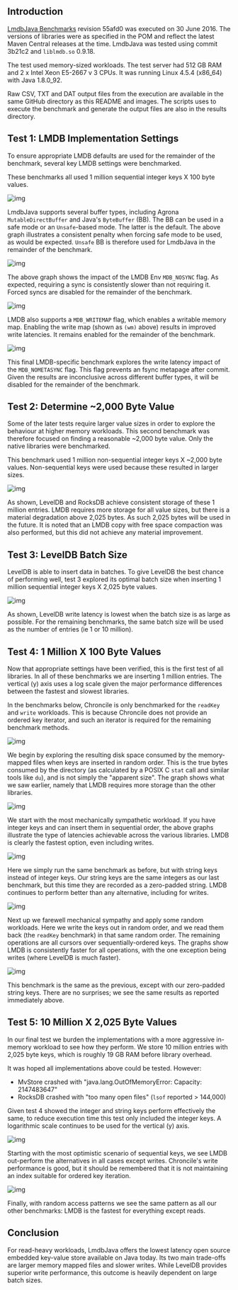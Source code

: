 ## Introduction
[LmdbJava Benchmarks](https://github.com/lmdbjava/benchmarks) revision 55afd0
was executed on 30 June 2016. The versions of libraries were as specified in
the POM and reflect the latest Maven Central releases at the time. LmdbJava
was tested using commit 3b21c2 and `liblmdb.so` 0.9.18.

The test used memory-sized workloads. The test server had 512 GB RAM and 2 x
Intel Xeon E5-2667 v 3 CPUs. It was running Linux 4.5.4 (x86_64) with Java
1.8.0_92.

Raw CSV, TXT and DAT output files from the execution are available in the
same GitHub directory as this README and images. The scripts uses to execute
the benchmark and generate the output files are also in the results directory.

## Test 1: LMDB Implementation Settings
To ensure appropriate LMDB defaults are used for the remainder of the benchmark,
several key LMDB settings were benchmarked.

These benchmarks all used 1 million sequential integer keys X 100 byte values.

![img](1-forceSafe-reads.png)

LmdbJava supports several buffer types, including Agrona `MutableDirectBuffer`
and Java's `ByteBuffer` (BB). The BB can be used in a safe mode or an
`Unsafe`-based mode. The latter is the default. The above graph illustrates a
consistent penalty when forcing safe mode to be used, as would be expected.
`Unsafe` BB is therefore used for LmdbJava in the remainder of the benchmark.

![img](1-sync-writes.png)

The above graph shows the impact of the LMDB Env `MDB_NOSYNC` flag. As expected,
requiring a sync is consistently slower than not requiring it. Forced syncs are
disabled for the remainder of the benchmark.

![img](1-writeMap-writes.png)

LMDB also supports a `MDB_WRITEMAP` flag, which enables a writable memory map.
Enabling the write map (shown as `(wm)` above) results in improved write
latencies. It remains enabled for the remainder of the benchmark.

![img](1-metaSync-writes.png)

This final LMDB-specific benchmark explores the write latency impact of the
`MDB_NOMETASYNC` flag. This flag prevents an fsync metapage after commit. Given
the results are inconclusive across different buffer types, it will be disabled
for the remainder of the benchmark.

## Test 2: Determine ~2,000 Byte Value
Some of the later tests require larger value sizes in order to explore the
behaviour at higher memory workloads. This second benchmark was therefore
focused on finding a reasonable ~2,000 byte value. Only the native libraries
were benchmarked.

This benchmark used 1 million non-sequential integer keys X ~2,000 byte values.
Non-sequential keys were used because these resulted in larger sizes.

![img](2-size.png)

As shown, LevelDB and RocksDB achieve consistent storage of these 1 million
entries. LMDB requires more storage for all value sizes, but there is a material
degradation above 2,025 bytes. As such 2,025 bytes will be used in the future.
It is noted that an LMDB copy with free space compaction was also performed, but
this did not achieve any material improvement.

## Test 3: LevelDB Batch Size
LevelDB is able to insert data in batches. To give LevelDB the best chance of
performing well, test 3 explored its optimal batch size when inserting 1 million
sequential integer keys X 2,025 byte values.

![img](3-batchSize-writes.png)

As shown, LevelDB write latency is lowest when the batch size is as large as
possible. For the remaining benchmarks, the same batch size will be used as the
number of entries (ie 1 or 10 million).

## Test 4: 1 Million X 100 Byte Values
Now that appropriate settings have been verified, this is the first test of all
libraries. In all of these benchmarks we are inserting 1 million entries. The
vertical (y) axis uses a log scale given the major performance differences
between the fastest and slowest libraries.

In the benchmarks below, Chroncile is only benchmarked for the `readKey` and
`write` workloads. This is because Chroncile does not provide an ordered key
iterator, and such an iterator is required for the remaining benchmark methods.

![img](4-size-biggest.png)

We begin by exploring the resulting disk space consumed by the memory-mapped
files when keys are inserted in random order. This is the true bytes consumed by
the directory (as calculated by a POSIX C `stat` call and similar tools like
`du`), and is not simply the "apparent size". The graph shows what we saw
earlier, namely that LMDB requires more storage than the other libraries.

![img](4-intKey-seq.png)

We start with the most mechanically sympathetic workload. If you have integer
keys and can insert them in sequential order, the above graphs illustrate the
type of latencies achievable across the various libraries. LMDB is clearly the
fastest option, even including writes.

![img](4-strKey-seq.png)

Here we simply run the same benchmark as before, but with string keys instead
of integer keys. Our string keys are the same integers as our last benchmark,
but this time they are recorded as a zero-padded string. LMDB continues to
perform better than any alternative, including for writes.

![img](4-intKey-rnd.png)

Next up we farewell mechanical sympathy and apply some random workloads. Here
we write the keys out in random order, and we read them back (the `readKey`
benchmark) in that same random order. The remaining operations are all cursors
over sequentially-ordered keys. The graphs show LMDB is consistently faster for
all operations, with the one exception being writes (where LevelDB is much
faster).

![img](4-strKey-seq.png)

This benchmark is the same as the previous, except with our zero-padded string
keys. There are no surprises; we see the same results as reported immediately
above.

## Test 5: 10 Million X 2,025 Byte Values
In our final test we burden the implementations with a more aggressive in-memory
workload to see how they perform. We store 10 million entries with 2,025 byte
keys, which is roughly 19 GB RAM before library overhead.

It was hoped all implementations above could be tested. However:

* MvStore crashed with "java.lang.OutOfMemoryError: Capacity: 2147483647"
* RocksDB crashed with "too many open files" (`lsof` reported > 144,000)

Given test 4 showed the integer and string keys perform effectively the same,
to reduce execution time this test only included the integer keys. A logarithmic
scale continues to be used for the vertical (y) axis.

![img](5-intKey-seq.png)

Starting with the most optimistic scenario of sequential keys, we see LMDB
out-perform the alternatives in all cases except writes. Chroncile's write
performance is good, but it should be remembered that it is not maintaining an
index suitable for ordered key iteration.

![img](5-intKey-rnd.png)

Finally, with random access patterns we see the same pattern as all our other
benchmarks: LMDB is the fastest for everything except reads.

## Conclusion
For read-heavy workloads, LmdbJava offers the lowest latency open source
embedded key-value store available on Java today. Its two main trade-offs are
larger memory mapped files and slower writes. While LevelDB provides superior
write performance, this outcome is heavily dependent on large batch sizes.